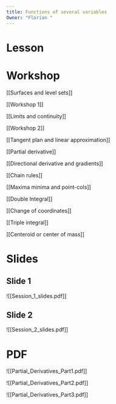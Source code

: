 ```yaml
---
title: Functions of several variables
Owner: "Florian "
---
```

  
# Lesson
# Workshop
[[Surfaces and level sets]]

[[Workshop 1]]

[[Limits and continuity]]

[[Workshop 2]]

[[Tangent plan and linear approximation]]

[[Partial derivative]]

[[Directional derivative and gradients]]

[[Chain rules]]

[[Maxima minima and point-cols]]

[[Double Integral]]

[[Change of coordinates]]

[[Triple integral]]

[[Centeroid or center of mass]]

# Slides
## Slide 1
![[Session_1_slides.pdf]]

## Slide 2
![[Session_2_slides.pdf]]

# PDF
![[Partial_Derivatives_Part1.pdf]]

![[Partial_Derivatives_Part2.pdf]]

![[Partial_Derivatives_Part3.pdf]]


